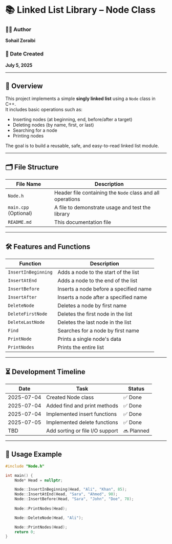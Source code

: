 # 📚 Linked List Library – Node Class

### 🧑‍💻 Author
**Sohail Zoraibi**

### 📅 Date Created
**July 5, 2025**

---

## 📘 Overview
This project implements a simple **singly linked list** using a `Node` class in C++.  
It includes basic operations such as:

- Inserting nodes (at beginning, end, before/after a target)
- Deleting nodes (by name, first, or last)
- Searching for a node
- Printing nodes

The goal is to build a reusable, safe, and easy-to-read linked list module.

---

## 🗂️ File Structure

| File Name         | Description                              |
|------------------|------------------------------------------|
| `Node.h`          | Header file containing the `Node` class and all operations |
| `main.cpp` (Optional) | A file to demonstrate usage and test the library     |
| `README.md`       | This documentation file                 |

---

## 🛠️ Features and Functions

| Function                      | Description                                 |
|------------------------------|---------------------------------------------|
| `InsertInBeginning`          | Adds a node to the start of the list        |
| `InsertAtEnd`                | Adds a node to the end of the list          |
| `InsertBefore`               | Inserts a node before a specified name      |
| `InsertAfter`                | Inserts a node after a specified name       |
| `DeleteNode`                 | Deletes a node by first name                |
| `DeleteFirstNode`           | Deletes the first node in the list          |
| `DeleteLastNode`            | Deletes the last node in the list           |
| `Find`                       | Searches for a node by first name           |
| `PrintNode`                  | Prints a single node's data                 |
| `PrintNodes`                 | Prints the entire list                      |

---

## ⏳ Development Timeline

| Date       | Task                            | Status     |
|------------|----------------------------------|------------|
| 2025-07-04 | Created Node class               | ✅ Done     |
| 2025-07-04 | Added find and print methods     | ✅ Done     |
| 2025-07-04 | Implemented insert functions     | ✅ Done     |
| 2025-07-05 | Implemented delete functions     | ✅ Done     |
| TBD        | Add sorting or file I/O support  | 🔜 Planned  |

---

## 📌 Usage Example

```cpp
#include "Node.h"

int main() {
    Node* Head = nullptr;

    Node::InsertInBeginning(Head, "Ali", "Khan", 85);
    Node::InsertAtEnd(Head, "Sara", "Ahmed", 90);
    Node::InsertBefore(Head, "Sara", "John", "Doe", 78);
    
    Node::PrintNodes(Head);

    Node::DeleteNode(Head, "Ali");

    Node::PrintNodes(Head);
    return 0;
}
